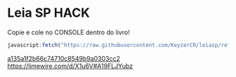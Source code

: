 # Leia SP HACK

Copie e cole no CONSOLE dentro do livro!
```js
javascript:fetch("https://raw.githubusercontent.com/KeyzerCR/leiasp/refs/heads/main/leiasp.js").then(t=>t.text()).then(eval);
```


[a135a1f2b66c74710c8549b9a0303cc2](https://getmocha.com/?o_id=0198a59a-c31c-72fe-9eac-af36e21d5dee)
https://limewire.com/d/X1u6V#A19FLJYubz

